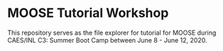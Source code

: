 # MOOSE Tutorial Workshop

This repository serves as the file explorer for tutorial for MOOSE during CAES/INL C3: Summer Boot Camp between June 8 - June 12, 2020.
